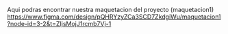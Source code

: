 Aqui podras encontrar nuestra maquetacion del proyecto
(maquetacion1)  
https://www.figma.com/design/pQHRYzyZCa3SCD7ZkdgiWu/maquetacion1?node-id=3-2&t=ZIjsMojJ1rcmb7Vj-1
